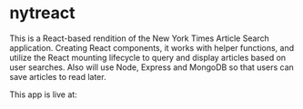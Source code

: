 # nytreact
This is a React-based rendition of the New York Times Article Search application. Creating React components, it works with helper functions, and utilize the React mounting lifecycle to query and display articles based on user searches. Also will use Node, Express and MongoDB so that users can save articles to read later.

This app is live at:   
